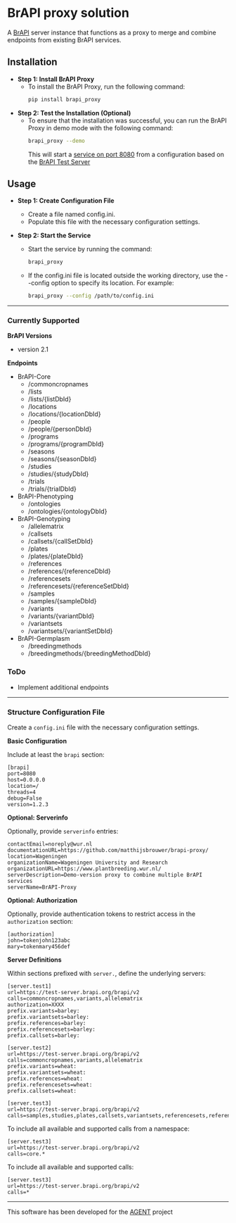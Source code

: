 # BrAPI proxy solution


A [BrAPI](https://brapi.org/) server instance that functions as a proxy to merge and combine endpoints from existing BrAPI services.

## Installation

- **Step 1: Install BrAPI Proxy**
  - To install the BrAPI Proxy, run the following command:
    ```sh
    pip install brapi_proxy
    ```
- **Step 2: Test the Installation (Optional)**
  - To ensure that the installation was successful, you can run the BrAPI Proxy in demo mode with the following command:
    ```sh
    brapi_proxy --demo
    ```
    This will start a [service on port 8080](http://localhost:8080/) from a configuration based on the [BrAPI Test Server](https://test-server.brapi.org/brapi/v2/)

## Usage

- **Step 1: Create Configuration File**
  - Create a file named config.ini.
  - Populate this file with the necessary configuration settings.

- **Step 2: Start the Service**
  - Start the service by running the command:
    ```sh
    brapi_proxy
    ```
  - If the config.ini file is located outside the working directory, use the --config option to specify its location. For example:
    ```sh
    brapi_proxy --config /path/to/config.ini
    ```
    
---

### Currently Supported

**BrAPI Versions**
- version 2.1

**Endpoints**

- BrAPI-Core
  - /commoncropnames
  - /lists
  - /lists/{listDbId}
  - /locations
  - /locations/{locationDbId}
  - /people
  - /people/{personDbId}
  - /programs
  - /programs/{programDbId}
  - /seasons
  - /seasons/{seasonDbId}
  - /studies
  - /studies/{studyDbId}
  - /trials
  - /trials/{trialDbId}
- BrAPI-Phenotyping
  - /ontologies
  - /ontologies/{ontologyDbId}
- BrAPI-Genotyping
  - /allelematrix
  - /callsets
  - /callsets/{callSetDbId}
  - /plates
  - /plates/{plateDbId}
  - /references
  - /references/{referenceDbId}
  - /referencesets
  - /referencesets/{referenceSetDbId}
  - /samples
  - /samples/{sampleDbId}
  - /variants
  - /variants/{variantDbId}
  - /variantsets
  - /variantsets/{variantSetDbId}
- BrAPI-Germplasm
  - /breedingmethods
  - /breedingmethods/{breedingMethodDbId}

### ToDo

- Implement additional endpoints
  
---

### Structure Configuration File

Create a `config.ini` file with the necessary configuration settings.

**Basic Configuration**

Include at least the `brapi` section:

```config
[brapi]
port=8080
host=0.0.0.0
location=/
threads=4
debug=False
version=1.2.3
```

**Optional: Serverinfo**

Optionally, provide `serverinfo` entries:

```
contactEmail=noreply@wur.nl
documentationURL=https://github.com/matthijsbrouwer/brapi-proxy/
location=Wageningen
organizationName=Wageningen University and Research
organizationURL=https://www.plantbreeding.wur.nl/
serverDescription=Demo-version proxy to combine multiple BrAPI services
serverName=BrAPI-Proxy
```

**Optional: Authorization**

Optionally, provide authentication tokens to restrict access in the `authorization` section:

```
[authorization]
john=tokenjohn123abc
mary=tokenmary456def
```

**Server Definitions**

Within sections prefixed with `server.`, define the underlying servers:

```
[server.test1]
url=https://test-server.brapi.org/brapi/v2
calls=commoncropnames,variants,allelematrix
authorization=XXXX
prefix.variants=barley:
prefix.variantsets=barley:
prefix.references=barley:
prefix.referencesets=barley:
prefix.callsets=barley:

[server.test2]
url=https://test-server.brapi.org/brapi/v2
calls=commoncropnames,variants,allelematrix
prefix.variants=wheat:
prefix.variantsets=wheat:
prefix.references=wheat:
prefix.referencesets=wheat:
prefix.callsets=wheat:

[server.test3]
url=https://test-server.brapi.org/brapi/v2
calls=samples,studies,plates,callsets,variantsets,referencesets,references
```

To include all available and supported calls from a namespace:

```
[server.test3]
url=https://test-server.brapi.org/brapi/v2
calls=core.*
```

To include all available and supported calls:

```
[server.test3]
url=https://test-server.brapi.org/brapi/v2
calls=*
```

---
This software has been developed for the [AGENT](https://www.agent-project.eu/) project



